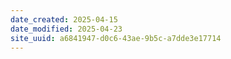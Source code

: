 ```yaml
---
date_created: 2025-04-15
date_modified: 2025-04-23
site_uuid: a6841947-d0c6-43ae-9b5c-a7dde3e17714
---
```


